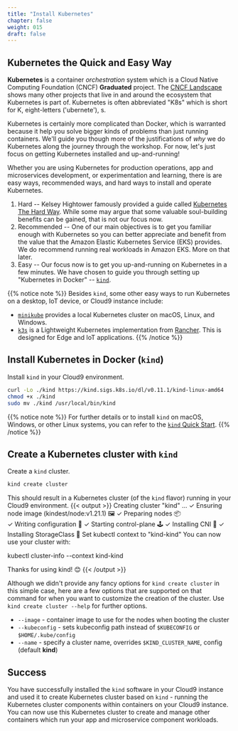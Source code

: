 ```yaml
---
title: "Install Kubernetes"
chapter: false
weight: 015
draft: false
---
```


## Kubernetes the Quick and Easy Way

**Kubernetes** is a container *orchestration* system which is a Cloud Native Computing Foundation (CNCF) **Graduated** project. The [CNCF Landscape](https://landscape.cncf.io) shows many other projects that live in and around the ecosystem that Kubernetes is part of. Kubernetes is often abbreviated "K8s" which is short for K, eight-letters ('ubernete'), s.

Kubernetes is certainly more complicated than Docker, which is warranted because it help you solve bigger kinds of problems than just running containers. We'll guide you though more of the justifications of *why* we do Kubernetes along the journey through the workshop. For now, let's just focus on getting Kubernetes installed and up-and-running!

Whether you are using Kubernetes for production operations, app and microservices development, or experimentation and learning, there is are easy ways, recommended ways, and hard ways to install and operate Kubernetes. 

1. Hard -- Kelsey Hightower famously provided a guide called [Kubernetes The Hard Way](https://github.com/kelseyhightower/kubernetes-the-hard-way). While some may argue that some valuable soul-building benefits can be gained, that is not our focus now.
2. Recommended -- One of our main objectives is to get you familiar enough with Kubernetes so you can better appreciate and benefit from the value that the Amazon Elastic Kubernetes Service (EKS) provides. We do recommend running real workloads in Amazon EKS. More on that later.
3. Easy -- Our focus now is to get you up-and-running on Kubernetes in a few minutes. We have chosen to guide you through setting up "Kubernetes in Docker" -- [`kind`](https://kind.sigs.k8s.io/docs/design/initial/).

{{% notice note %}}
Besides `kind`, some other easy ways to run Kubernetes on a desktop, IoT device, or Cloud9 instance include:
- [`minikube`](https://minikube.sigs.k8s.io/docs/) provides a local Kubernetes cluster on macOS, Linux, and Windows.
- [`k3s`](https://k8s.io) is a Lightweight Kubernetes implementation from [Rancher](https://rancher.com/docs/k3s/latest/en/). This is designed for Edge and IoT applications. 
{{% /notice %}}

## Install Kubernetes in Docker (`kind`)

<!--
Prior to installing `kind`, update the version of the Go programming language in your Cloud9 instance:
```bash
go version
curl https://go.dev/dl/go1.17.6.linux-amd64.tar.gz -o go1.17.6.linux-amd64.tar.gz
rm -rf /usr/local/go && tar -C /usr/local -xzf go1.17.6.linux-amd64.tar.gz
go version
```
-->

Install `kind` in your Cloud9 environment. 
```bash
curl -Lo ./kind https://kind.sigs.k8s.io/dl/v0.11.1/kind-linux-amd64
chmod +x ./kind
sudo mv ./kind /usr/local/bin/kind
```

<!-- GO111MODULE="on" go get sigs.k8s.io/kind@v0.11.1 -->
{{% notice note %}}
For further details or to install `kind` on macOS, Windows, or other Linux systems, you can refer to the [`kind` Quick Start](https://kind.sigs.k8s.io/docs/user/quick-start/).
{{% /notice %}}

## Create a Kubernetes cluster with `kind`

Create a `kind` cluster.
```bash
kind create cluster
```

This should result in a Kubernetes cluster (of the `kind` flavor) running in your Cloud9 environment.
{{< output >}}
Creating cluster "kind" ...
 ✓ Ensuring node image (kindest/node:v1.21.1) 🖼 
 ✓ Preparing nodes 📦  
 ✓ Writing configuration 📜 
 ✓ Starting control-plane 🕹️ 
 ✓ Installing CNI 🔌 
 ✓ Installing StorageClass 💾 
Set kubectl context to "kind-kind"
You can now use your cluster with:

kubectl cluster-info --context kind-kind

Thanks for using kind! 😊
{{< /output >}}

Although we didn't provide any fancy options for `kind create cluster` in this simple case, here are a few options that are supported on that command for when you want to customize the creation of the cluster. Use `kind create cluster --help` for further options.

- `--image` - container image to use for the nodes when booting the cluster
- `--kubeconfig` - sets kubeconfig path instead of `$KUBECONFIG` or `$HOME/.kube/config`
- `--name` - specify a cluster name, overrides `$KIND_CLUSTER_NAME`, config (default **kind**)

## Success

You have successfully installed the `kind` software in your Cloud9 instance and used it to create Kubernetes cluster based on `kind` - running the Kubernetes cluster components within containers on your Cloud9 instance. You can now use this Kubernetes cluster to create and manage other containers which run your app and microservice component workloads.

